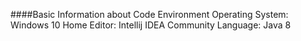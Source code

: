 ####Basic Information about Code Environment
    Operating System: Windows 10 Home
    Editor: Intellij IDEA Community
    Language: Java 8